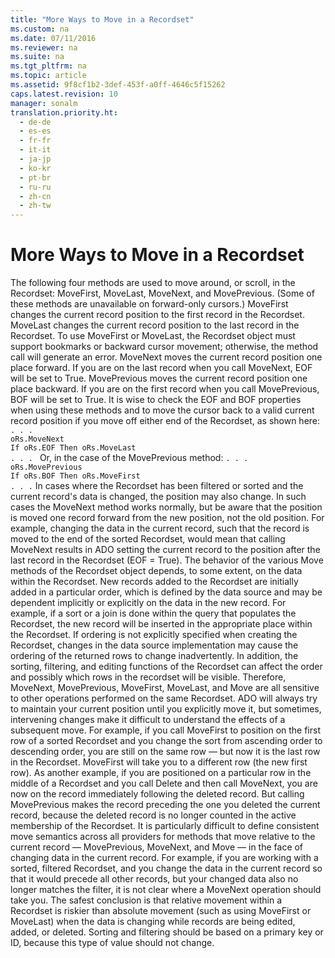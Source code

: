 ```yaml
---
title: "More Ways to Move in a Recordset"
ms.custom: na
ms.date: 07/11/2016
ms.reviewer: na
ms.suite: na
ms.tgt_pltfrm: na
ms.topic: article
ms.assetid: 9f8cf1b2-3def-453f-a0ff-4646c5f15262
caps.latest.revision: 10
manager: sonalm
translation.priority.ht: 
  - de-de
  - es-es
  - fr-fr
  - it-it
  - ja-jp
  - ko-kr
  - pt-br
  - ru-ru
  - zh-cn
  - zh-tw
---
```

# More Ways to Move in a Recordset
<?xml version="1.0" encoding="utf-8"?>
<developerReferenceWithoutSyntaxDocument xmlns="http://ddue.schemas.microsoft.com/authoring/2003/5" xmlns:xlink="http://www.w3.org/1999/xlink" xmlns:xsi="http://www.w3.org/2001/XMLSchema-instance" xsi:schemaLocation="http://ddue.schemas.microsoft.com/authoring/2003/5 http://dduestorage.blob.core.windows.net/ddueschema/developer.xsd">
  <introduction>
    <para>The following four methods are used to move around, or scroll, in the <legacyBold>Recordset</legacyBold>: <legacyLink xlink:href="a61a01a7-5b33-4150-9126-21dfa63654cb">MoveFirst, MoveLast, MoveNext, and MovePrevious</legacyLink>. (Some of these methods are unavailable on forward-only cursors.) </para>
    <para>         <legacyBold>MoveFirst</legacyBold> changes the current record position to the first record in the <legacyBold>Recordset</legacyBold>. <legacyBold>MoveLast</legacyBold> changes the current record position to the last record in the <legacyBold>Recordset</legacyBold>. To use <legacyBold>MoveFirst</legacyBold> or <legacyBold>MoveLast</legacyBold>, the <legacyBold>Recordset</legacyBold> object must support bookmarks or backward cursor movement; otherwise, the method call will generate an error.</para>
    <para>         <legacyBold>MoveNext</legacyBold> moves the current record position one place forward. If you are on the last record when you call <legacyBold>MoveNext</legacyBold>, <legacyBold>EOF</legacyBold> will be set to <legacyBold>True</legacyBold>. <legacyBold>MovePrevious</legacyBold> moves the current record position one place backward. If you are on the first record when you call <legacyBold>MovePrevious</legacyBold>, <legacyBold>BOF</legacyBold> will be set to <legacyBold>True</legacyBold>. It is wise to check the <legacyBold>EOF</legacyBold> and <legacyBold>BOF</legacyBold> properties when using these methods and to move the cursor back to a valid current record position if you move off either end of the <legacyBold>Recordset</legacyBold>, as shown here:</para>
    <code>. . .
oRs.MoveNext
If oRs.EOF Then oRs.MoveLast
. . . </code>
    <para>Or, in the case of the <legacyBold>MovePrevious</legacyBold> method:</para>
    <code>. . . 
oRs.MovePrevious
If oRs.BOF Then oRs.MoveFirst
. . .</code>
    <para>In cases where the <legacyBold>Recordset</legacyBold> has been filtered or sorted and the current record's data is changed, the position may also change. In such cases the <legacyBold>MoveNext</legacyBold> method works normally, but be aware that the position is moved one record forward from the new position, not the old position. For example, changing the data in the current record, such that the record is moved to the end of the sorted <legacyBold>Recordset</legacyBold>, would mean that calling <legacyBold>MoveNext</legacyBold> results in ADO setting the current record to the position after the last record in the <legacyBold>Recordset</legacyBold> (<legacyBold>EOF</legacyBold> = <legacyBold>True</legacyBold>).</para>
    <para>The behavior of the various Move methods of the <legacyBold>Recordset</legacyBold> object depends, to some extent, on the data within the <legacyBold>Recordset</legacyBold>. New records added to the <legacyBold>Recordset</legacyBold> are initially added in a particular order, which is defined by the data source and may be dependent implicitly or explicitly on the data in the new record. For example, if a sort or a join is done within the query that populates the <legacyBold>Recordset</legacyBold>, the new record will be inserted in the appropriate place within the <legacyBold>Recordset</legacyBold>. If ordering is not explicitly specified when creating the <legacyBold>Recordset</legacyBold>, changes in the data source implementation may cause the ordering of the returned rows to change inadvertently. In addition, the sorting, filtering, and editing functions of the <legacyBold>Recordset</legacyBold> can affect the order and possibly which rows in the recordset will be visible.</para>
    <para>Therefore, <legacyBold>MoveNext</legacyBold>, <legacyBold>MovePrevious</legacyBold>, <legacyBold>MoveFirst</legacyBold>, <legacyBold>MoveLast</legacyBold>, and <legacyBold>Move</legacyBold> are all sensitive to other operations performed on the same <legacyBold>Recordset</legacyBold>. ADO will always try to maintain your current position until you explicitly move it, but sometimes, intervening changes make it difficult to understand the effects of a subsequent move. For example, if you call <legacyBold>MoveFirst</legacyBold> to position on the first row of a sorted <legacyBold>Recordset</legacyBold> and you change the sort from ascending order to descending order, you are still on the same row — but now it is the last row in the <legacyBold>Recordset</legacyBold>. <legacyBold>MoveFirst</legacyBold> will take you to a different row (the new first row).</para>
    <para>As another example, if you are positioned on a particular row in the middle of a <legacyBold>Recordset</legacyBold> and you call <legacyBold>Delete</legacyBold> and then call <legacyBold>MoveNext</legacyBold>, you are now on the record immediately following the deleted record. But calling <legacyBold>MovePrevious</legacyBold> makes the record preceding the one you deleted the current record, because the deleted record is no longer counted in the active membership of the <legacyBold>Recordset</legacyBold>.</para>
    <para>It is particularly difficult to define consistent move semantics across all providers for methods that move relative to the current record — <legacyBold>MovePrevious</legacyBold>, <legacyBold>MoveNext</legacyBold>, and <legacyBold>Move</legacyBold> — in the face of changing data in the current record. For example, if you are working with a sorted, filtered <legacyBold>Recordset</legacyBold>, and you change the data in the current record so that it would precede all other records, but your changed data also no longer matches the filter, it is not clear where a <legacyBold>MoveNext</legacyBold> operation should take you. The safest conclusion is that relative movement within a <legacyBold>Recordset</legacyBold> is riskier than absolute movement (such as using <legacyBold>MoveFirst</legacyBold> or <legacyBold>MoveLast</legacyBold>) when the data is changing while records are being edited, added, or deleted. Sorting and filtering should be based on a primary key or ID, because this type of value should not change.</para>
  </introduction>
  <relatedTopics />
</developerReferenceWithoutSyntaxDocument>